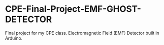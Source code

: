 # CPE-Final-Project-EMF-GHOST-DETECTOR
Final project for my CPE class. Electromagnetic Field (EMF) Detector built in Arduino. 

